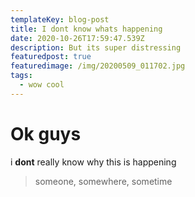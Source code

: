 ```yaml
---
templateKey: blog-post
title: I dont know whats happening
date: 2020-10-26T17:59:47.539Z
description: But its super distressing
featuredpost: true
featuredimage: /img/20200509_011702.jpg
tags:
  - wow cool
---
```

# Ok guys

i **dont** really know why this is happening
> someone, somewhere, sometime